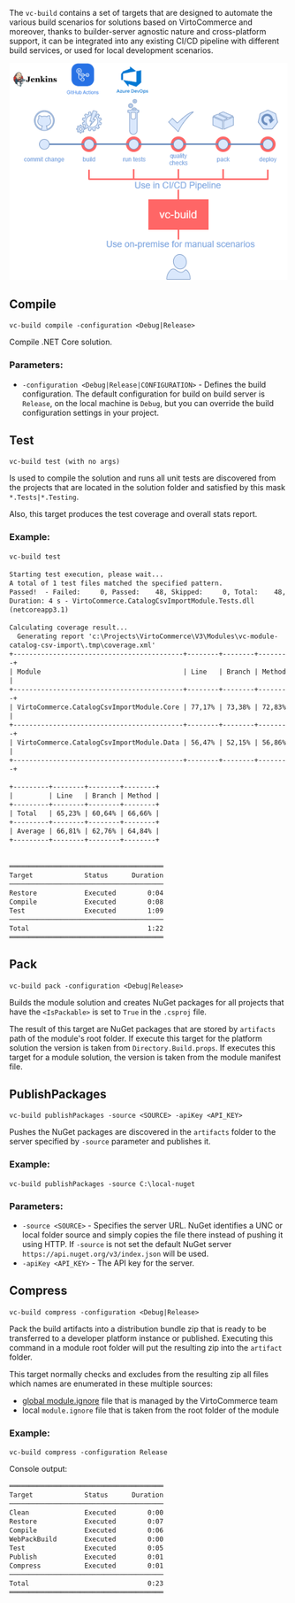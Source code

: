 The `vc-build` contains a set of targets that are designed to automate the various build scenarios for solutions based on VirtoCommerce and moreover, thanks to builder-server agnostic nature and cross-platform support, it can be integrated into any existing CI/CD pipeline with different build services, or used for local development scenarios.

![vc-build CLI](../media/cli-tools-2.png)

  
## Compile
```console
vc-build compile -configuration <Debug|Release>
```
Compile .NET Core solution.

### Parameters:

  - `-configuration <Debug|Release|CONFIGURATION>` - Defines the build configuration. The default configuration for build on build server is `Release`, on the local machine is `Debug`, but you can override the build configuration settings in your project.
  

## Test
```console
vc-build test (with no args)
```
Is used to compile the solution and runs all unit tests are discovered from the projects that are located in the solution folder and satisfied by this mask `*.Tests|*.Testing`.

Also, this target produces the test coverage and overall stats report.

### Example:
```console
vc-build test

Starting test execution, please wait...
A total of 1 test files matched the specified pattern.
Passed!  - Failed:     0, Passed:    48, Skipped:     0, Total:    48, Duration: 4 s - VirtoCommerce.CatalogCsvImportModule.Tests.dll (netcoreapp3.1)

Calculating coverage result...
  Generating report 'c:\Projects\VirtoCommerce\V3\Modules\vc-module-catalog-csv-import\.tmp\coverage.xml'
+-------------------------------------------+--------+--------+--------+
| Module                                    | Line   | Branch | Method |
+-------------------------------------------+--------+--------+--------+
| VirtoCommerce.CatalogCsvImportModule.Core | 77,17% | 73,38% | 72,83% |
+-------------------------------------------+--------+--------+--------+
| VirtoCommerce.CatalogCsvImportModule.Data | 56,47% | 52,15% | 56,86% |
+-------------------------------------------+--------+--------+--------+

+---------+--------+--------+--------+
|         | Line   | Branch | Method |
+---------+--------+--------+--------+
| Total   | 65,23% | 60,64% | 66,66% |
+---------+--------+--------+--------+
| Average | 66,81% | 62,76% | 64,84% |
+---------+--------+--------+--------+


═══════════════════════════════════════
Target             Status      Duration
───────────────────────────────────────
Restore            Executed        0:04
Compile            Executed        0:08
Test               Executed        1:09
───────────────────────────────────────
Total                              1:22
═══════════════════════════════════════
```

## Pack

```console
vc-build pack -configuration <Debug|Release> 
```

Builds the module solution and creates NuGet packages for all projects that have the `<IsPackable>` is set to `True` in the `.csproj` file.

The result of this target are NuGet packages that are stored by `artifacts` path of the module's root folder. 
If execute this target for the platform solution the version is taken from `Directory.Build.props`. 
If executes this target for a module solution, the version is taken from the module manifest file.

## PublishPackages

```console
vc-build publishPackages -source <SOURCE> -apiKey <API_KEY>
```
Pushes the NuGet packages are discovered in the `artifacts` folder to the server specified by `-source` parameter and publishes it. 

### Example:
```console
vc-build publishPackages -source C:\local-nuget 
```

### Parameters:

  - `-source <SOURCE>` - Specifies the server URL. NuGet identifies a UNC or local folder source and simply copies the file there instead of pushing it using HTTP. If `-source` is not set the default NuGet server `https://api.nuget.org/v3/index.json` will be used.
  - `-apiKey <API_KEY>` - The API key for the server.


## Compress 

```console
vc-build compress -configuration <Debug|Release>
```
Pack the build artifacts into a distribution bundle zip that is ready to be transferred to a developer platform instance or published. Executing this command in a module root folder will put the resulting zip into the `artifact` folder. 

This target normally checks and excludes from the resulting zip all files which names are enumerated in these multiple sources: 

- [global module.ignore](https://raw.githubusercontent.com/VirtoCommerce/vc-platform/dev/module.ignore) file that is managed by the VirtoCommerce team
- local `module.ignore` file that is taken from the root folder of the module
  
### Example:

```console
vc-build compress -configuration Release
```

Console output:

```console
═══════════════════════════════════════
Target             Status      Duration
───────────────────────────────────────
Clean              Executed        0:00
Restore            Executed        0:07
Compile            Executed        0:06
WebPackBuild       Executed        0:00
Test               Executed        0:05
Publish            Executed        0:01
Compress           Executed        0:01
───────────────────────────────────────
Total                              0:23
═══════════════════════════════════════
```
